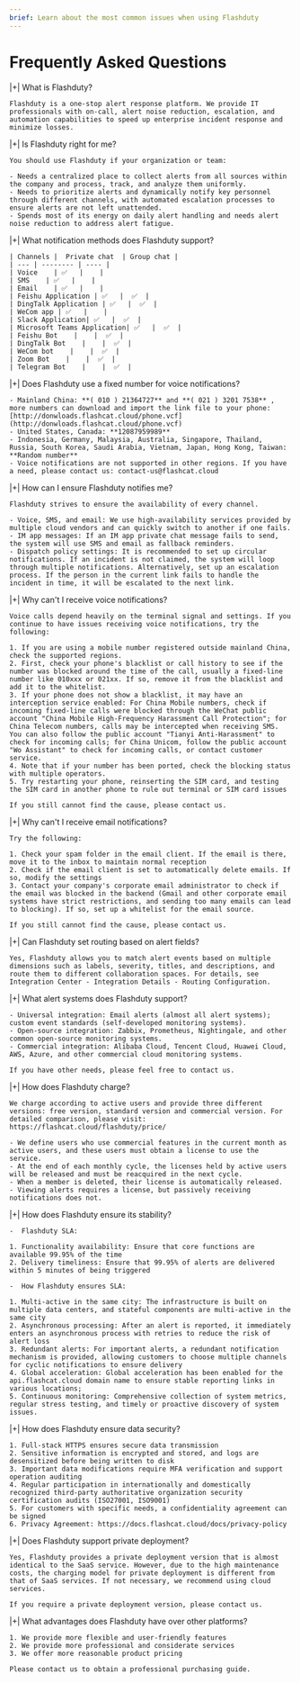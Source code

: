 ```yaml
---
brief: Learn about the most common issues when using Flashduty
---
```


# Frequently Asked Questions

|+| What is Flashduty?

    Flashduty is a one-stop alert response platform. We provide IT professionals with on-call, alert noise reduction, escalation, and automation capabilities to speed up enterprise incident response and minimize losses.

|+| Is Flashduty right for me?

    You should use Flashduty if your organization or team:

    - Needs a centralized place to collect alerts from all sources within the company and process, track, and analyze them uniformly.
    - Needs to prioritize alerts and dynamically notify key personnel through different channels, with automated escalation processes to ensure alerts are not left unattended.
    - Spends most of its energy on daily alert handling and needs alert noise reduction to address alert fatigue.

|+| What notification methods does Flashduty support?

    | Channels |  Private chat  | Group chat |
    | --- | -------- | ---- |
    | Voice    | ✅   |    |
    | SMS    | ✅   |    |
    | Email    | ✅   |    |
    | Feishu Application | ✅   |  ✅  |
    | DingTalk Application | ✅   |  ✅  |
    | WeCom app | ✅   |    |
    | Slack Application| ✅   |  ✅  |
    | Microsoft Teams Application| ✅   |  ✅  |
    | Feishu Bot    |    |  ✅  |
    | DingTalk Bot    |    |  ✅  |
    | WeCom bot    |    |  ✅  |
    | Zoom Bot    |    |  ✅  |
    | Telegram Bot    |    |  ✅  |

|+| Does Flashduty use a fixed number for voice notifications?

    - Mainland China: **( 010 ) 21364727** and **( 021 ) 3201 7538** , more numbers can download and import the link file to your phone: [http://donwloads.flashcat.cloud/phone.vcf](http://donwloads.flashcat.cloud/phone.vcf)
    - United States, Canada: **12087959989**
    - Indonesia, Germany, Malaysia, Australia, Singapore, Thailand, Russia, South Korea, Saudi Arabia, Vietnam, Japan, Hong Kong, Taiwan: **Random number**
    - Voice notifications are not supported in other regions. If you have a need, please contact us: contact-us@flashcat.cloud

|+| How can I ensure Flashduty notifies me?

    Flashduty strives to ensure the availability of every channel.

    - Voice, SMS, and email: We use high-availability services provided by multiple cloud vendors and can quickly switch to another if one fails.
    - IM app messages: If an IM app private chat message fails to send, the system will use SMS and email as fallback reminders.
    - Dispatch policy settings: It is recommended to set up circular notifications. If an incident is not claimed, the system will loop through multiple notifications. Alternatively, set up an escalation process. If the person in the current link fails to handle the incident in time, it will be escalated to the next link.

|+| Why can't I receive voice notifications?

    Voice calls depend heavily on the terminal signal and settings. If you continue to have issues receiving voice notifications, try the following:

    1. If you are using a mobile number registered outside mainland China, check the supported regions.
    2. First, check your phone's blacklist or call history to see if the number was blocked around the time of the call, usually a fixed-line number like 010xxx or 021xx. If so, remove it from the blacklist and add it to the whitelist.
    3. If your phone does not show a blacklist, it may have an interception service enabled: For China Mobile numbers, check if incoming fixed-line calls were blocked through the WeChat public account "China Mobile High-Frequency Harassment Call Protection"; for China Telecom numbers, calls may be intercepted when receiving SMS. You can also follow the public account "Tianyi Anti-Harassment" to check for incoming calls; for China Unicom, follow the public account "Wo Assistant" to check for incoming calls, or contact customer service.
    4. Note that if your number has been ported, check the blocking status with multiple operators.
    5. Try restarting your phone, reinserting the SIM card, and testing the SIM card in another phone to rule out terminal or SIM card issues

    If you still cannot find the cause, please contact us.

|+| Why can't I receive email notifications?

    Try the following:

    1. Check your spam folder in the email client. If the email is there, move it to the inbox to maintain normal reception
    2. Check if the email client is set to automatically delete emails. If so, modify the settings
    3. Contact your company's corporate email administrator to check if the email was blocked in the backend (Gmail and other corporate email systems have strict restrictions, and sending too many emails can lead to blocking). If so, set up a whitelist for the email source.

    If you still cannot find the cause, please contact us.

|+| Can Flashduty set routing based on alert fields?

    Yes, Flashduty allows you to match alert events based on multiple dimensions such as labels, severity, titles, and descriptions, and route them to different collaboration spaces. For details, see Integration Center - Integration Details - Routing Configuration.

|+| What alert systems does Flashduty support?

    - Universal integration: Email alerts (almost all alert systems); custom event standards (self-developed monitoring systems).
    - Open-source integration: Zabbix, Prometheus, Nightingale, and other common open-source monitoring systems.
    - Commercial integration: Alibaba Cloud, Tencent Cloud, Huawei Cloud, AWS, Azure, and other commercial cloud monitoring systems.

    If you have other needs, please feel free to contact us.

|+| How does Flashduty charge?

    We charge according to active users and provide three different versions: free version, standard version and commercial version. For detailed comparison, please visit: https://flashcat.cloud/flashduty/price/

    - We define users who use commercial features in the current month as active users, and these users must obtain a license to use the service.
    - At the end of each monthly cycle, the licenses held by active users will be released and must be reacquired in the next cycle.
    - When a member is deleted, their license is automatically released.
    - Viewing alerts requires a license, but passively receiving notifications does not.

|+| How does Flashduty ensure its stability?

    -  Flashduty SLA:

    1. Functionality availability: Ensure that core functions are available 99.95% of the time
    2. Delivery timeliness: Ensure that 99.95% of alerts are delivered within 5 minutes of being triggered

    -  How Flashduty ensures SLA:

    1. Multi-active in the same city: The infrastructure is built on multiple data centers, and stateful components are multi-active in the same city
    2. Asynchronous processing: After an alert is reported, it immediately enters an asynchronous process with retries to reduce the risk of alert loss
    3. Redundant alerts: For important alerts, a redundant notification mechanism is provided, allowing customers to choose multiple channels for cyclic notifications to ensure delivery
    4. Global acceleration: Global acceleration has been enabled for the api.flashcat.cloud domain name to ensure stable reporting links in various locations;
    5. Continuous monitoring: Comprehensive collection of system metrics, regular stress testing, and timely or proactive discovery of system issues.

|+| How does Flashduty ensure data security?

    1. Full-stack HTTPS ensures secure data transmission
    2. Sensitive information is encrypted and stored, and logs are desensitized before being written to disk
    3. Important data modifications require MFA verification and support operation auditing
    4. Regular participation in internationally and domestically recognized third-party authoritative organization security certification audits (ISO27001, ISO9001)
    5. For customers with specific needs, a confidentiality agreement can be signed
    6. Privacy Agreement: https://docs.flashcat.cloud/docs/privacy-policy

|+| Does Flashduty support private deployment?

    Yes, Flashduty provides a private deployment version that is almost identical to the SaaS service. However, due to the high maintenance costs, the charging model for private deployment is different from that of SaaS services. If not necessary, we recommend using cloud services.

    If you require a private deployment version, please contact us.

|+| What advantages does Flashduty have over other platforms?

    1. We provide more flexible and user-friendly features
    2. We provide more professional and considerate services
    3. We offer more reasonable product pricing

    Please contact us to obtain a professional purchasing guide.